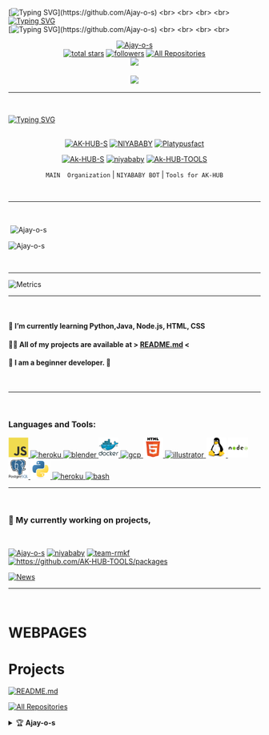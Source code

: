 [![Typing SVG](https://readme-typing-svg.herokuapp.com?color=%23F72E0C&size=36&lines=HI+I'm+AJAY+O+S;Software+Engineer+from+Kerala;Open+Source+Software+Developer;Nice+to+meet+you..!)](https://github.com/Ajay-o-s)
<br>
<br>
<br>
<br>
[![Typing SVG](https://readme-typing-svg.herokuapp.com?color=%23F72E0C&size=36&lines=HI+I'm+AJAY+O+S)](https://github.com/Ajay-o-s)
<br>
[![Typing SVG](https://readme-typing-svg.herokuapp.com?color=%23F72E0C&size=36&lines=Nice+to+meet+you..!)](https://github.com/Ajay-o-s)
<br>
<br>
<br>
<br>
<div align="center">

   [![Ajay-o-s](https://github.com/Ajay-o-s.png?size=200)](https://github.com/Ajay-o-s) 
 <br>
  <a href="https://github.com/Ajay-o-s?tab=repositories&sort=stargazers">
    <img alt="total stars" title="Total stars on GitHub" src="https://custom-icon-badges.herokuapp.com/badge/dynamic/json?logo=star&color=55960c&labelColor=488207&label=Stars&style=for-the-badge&query=%24.stars&url=https://api.github-star-counter.workers.dev/user/Ajay-o-s"/></a>
  <a href="https://github.com/Ajay-o-s?tab=followers">
    <img alt="followers" title="Follow me on Github" src="https://custom-icon-badges.herokuapp.com/github/followers/Ajay-o-s?color=236ad3&labelColor=1155ba&style=for-the-badge&logo=person-add&label=Follow&logoColor=white"/></a>
    <a href="https://github.com/Ajay-o-s?tab=repositories&sort=stargazers"><img alt="All Repositories" title="All Repositories" src="https://custom-icon-badges.herokuapp.com/badge/-All%20Repos-2962FF?style=for-the-badge&logoColor=white&logo=repo"/></a>
    <br>
  <a href="https://github.com/Ajay-o-s/Ajay-o-s">
    <img src="https://komarev.com/ghpvc/?username=Ajay-o-s&label=Profile%20views&color=brightgreen&label=Profile+Views&style=plastic">  </br></br>
<a href="https://github.com/Ajay-o-s/Ajay-o-s">
    <img src="https://profile-counter.glitch.me/{Ajay-o-s}/count.svg">
  </a>
  
</p>

  


</div>

---

<br>

 [![Typing SVG](https://readme-typing-svg.herokuapp.com?color=%23F72E0C&size=36&lines=MY+Organizations)](https://github.com/Ajay-o-s)
 <br>
<br>

<div align="center">
   
   
   [![AK-HUB-S](https://github.com/AK-HUB-S.png?size=100)](https://github.com/AK-HUB-S) 
[![NIYABABY](https://github.com/niyababy.png?size=100)](https://github.com/niyababy) 
[![Platypusfact](https://github.com/AK-HUB-TOOLS.png?size=100)](https://github.com/AK-HUB-TOOLS) 

<a href="https://github.com/orgs/Ak-HUB-S/repositories"><img alt="Ak-HUB-S" title="Ak-HUB-S" src="https://custom-icon-badges.herokuapp.com/badge/-AK%20HUB-2962FF?style=for-the-badge&logoColor=white&logo=repo"/></a>
<a href="https://github.com/orgs/niyababy/repositories"><img alt="niyababy" title="niyababy" src="https://custom-icon-badges.herokuapp.com/badge/-NIYABABY-2962FF?style=for-the-badge&logoColor=white&logo=repo"/></a>
<a href="https://github.com/orgs/Ak-HUB-TOOLS/repositories"><img alt="Ak-HUB-TOOLS" title="Ak-HUB-TOOLS" src="https://custom-icon-badges.herokuapp.com/badge/-TOOLS-2962FF?style=for-the-badge&logoColor=white&logo=repo"/></a>

`MAIN  Organization` | `NIYABABY BOT` | `Tools for AK-HUB`
</div>
<br>

---

<br>
<p>&nbsp;<img align="center" src="https://github-readme-stats.vercel.app/api?username=Ajay-o-s&show_icons=true&theme=highcontrast" alt="Ajay-o-s" /></p>
<p><img align="center" src="https://github-readme-streak-stats.herokuapp.com/?user=Ajay-o-s&theme=highcontrast" alt="Ajay-o-s" /></p>
<br>

---
![Metrics](https://metrics.lecoq.io/Ajay-o-s?template=classic&followup=1&isocalendar=1&languages=1&isocalendar.duration=half-year&config.timezone=IndiaStandardTime%2FIstanbul)
<br>

---
<br>


#### 🌱 I’m currently learning **Python,Java, Node.js, HTML, CSS**

#### 👨‍💻 All of my projects are available at > [README.md](#/Projects) <

#### 💫 **I am a beginner developer. 🌆**
<br>

---
<br>
<h3 align="left">Languages and Tools:</h3>
<p align="left"> <a href="https://developer.mozilla.org/en-US/docs/Web/JavaScript" target="_blank"> <img src="https://raw.githubusercontent.com/devicons/devicon/master/icons/javascript/javascript-original.svg" alt="javascript" width="40" height="40"/> </a><a href="https://heroku.com" target="_blank"> <img src="https://www.vectorlogo.zone/logos/heroku/heroku-icon.svg" alt="heroku" width="40" height="40"/> </a> <a href="https://www.blender.org/" target="_blank"> <img src="https://download.blender.org/branding/community/blender_community_badge_white.svg" alt="blender" width="40" height="40"/> </a> <a href="https://www.docker.com/" target="_blank"> <img src="https://raw.githubusercontent.com/devicons/devicon/master/icons/docker/docker-original-wordmark.svg" alt="docker" width="40" height="40"/> </a> <a href="https://cloud.google.com" target="_blank"> <img src="https://www.vectorlogo.zone/logos/google_cloud/google_cloud-icon.svg" alt="gcp" width="40" height="40"/> </a> <a href="https://www.w3.org/html/" target="_blank"> <img src="https://raw.githubusercontent.com/devicons/devicon/master/icons/html5/html5-original-wordmark.svg" alt="html5" width="40" height="40"/> </a> <a href="https://www.adobe.com/in/products/illustrator.html" target="_blank"> <img src="https://www.vectorlogo.zone/logos/adobe_illustrator/adobe_illustrator-icon.svg" alt="illustrator" width="40" height="40"/> </a> <a href="https://www.linux.org/" target="_blank"> <img src="https://raw.githubusercontent.com/devicons/devicon/master/icons/linux/linux-original.svg" alt="linux" width="40" height="40"/> </a> <a href="https://nodejs.org" target="_blank"> <img src="https://raw.githubusercontent.com/devicons/devicon/master/icons/nodejs/nodejs-original-wordmark.svg" alt="nodejs" width="40" height="40"/> </a> <a href="https://www.postgresql.org" target="_blank"> <img src="https://raw.githubusercontent.com/devicons/devicon/master/icons/postgresql/postgresql-original-wordmark.svg" alt="postgresql" width="40" height="40"/> </a> <a href="https://www.python.org" target="_blank"> <img src="https://raw.githubusercontent.com/devicons/devicon/master/icons/python/python-original.svg" alt="python" width="40" height="40"/> </a><a href="https://replit.com/~" target="_blank"> <img src="https://www.vectorlogo.zone/logos/replit/replit-ar21.svg" alt="heroku" /> </a> <a href="https://www.gnu.org/software/bash/" target="_blank"> <img src="https://www.vectorlogo.zone/logos/gnu_bash/gnu_bash-icon.svg" alt="bash" width="40" height="40"/> </a> </p>

---
<br>

### 🔭 My currently working on projects,

<br>
<p align="left">
  <a href="https://github.com/Ajay-o-s/Ajay-o-s"><img width="282" src="https://denvercoder1-github-readme-stats.vercel.app/api/pin/?username=Ajay-o-s&repo=Ajay-o-s&theme=highcontrast&bg_color=1F222E&title_color=CEFF00&icon_color=F8D866&hide_border=false&show_icons=true" alt="Ajay-o-s"></a>
  <a href="https://github.com/niyababy/niyababy"><img width="282" src="https://denvercoder1-github-readme-stats.vercel.app/api/pin/?username=niyababy&repo=niyababy&theme=highcontrast&bg_color=1F222E&title_color=CEFF00&icon_color=F8D866&hide_border=false&show_icons=true" alt="niyababy"></a>
    <a href="https://github.com/niyababy/team-rmkf"><img width="282" src="https://denvercoder1-github-readme-stats.vercel.app/api/pin/?username=niyababy&repo=team-rmkf&theme=highcontrast&bg_color=1F222E&title_color=CEFF00&icon_color=F8D866&hide_border=false&show_icons=true" alt="team-rmkf"></a>
<a href="https://github.com/AK-HUB-TOOLS/packages"><img width="282" src="https://denvercoder1-github-readme-stats.vercel.app/api/pin/?username=AK-HUB-TOOLS&repo=packages&theme=highcontrast&bg_color=1F222E&title_color=CEFF00&icon_color=F8D866&hide_border=false&show_icons=true" alt="https://github.com/AK-HUB-TOOLS/packages"></a>

</p>

[![News](https://github-readme-stats.vercel.app/api/pin/?username=Ajay-o-s&theme=highcontrast&repo=Ajay-o-s)](https://github.com/BlackAmda/QueenAmdi)

---
<br>

# WEBPAGES

# Projects

<a href="https://github.com/Ajay-o-s/Ajay-o-s"><img alt="README.md" title="Ajay-o-s" src="https://custom-icon-badges.herokuapp.com/badge/-Ajay%20o%20s-2FF62FF?style=for-the-badge&logoColor=red&logo=repo"/></a>



 <a href="https://github.com/Ajay-o-s?tab=repositories&sort=stargazers"><img alt="All Repositories" title="All Repositories" src="https://custom-icon-badges.herokuapp.com/badge/-All%20Repos-2962FF?style=for-the-badge&logoColor=white&logo=repo"/></a>

<details>
    <summary>&#127942 <b>Ajay-o-s</b></summary><br/>

<a href="https://github.com/Ajay-o-s/Ajay-o-s"><img alt="README.md" title="Ajay-o-s" src="https://custom-icon-badges.herokuapp.com/badge/-Ajay%20o%20s-2FF62FF?style=for-the-badge&logoColor=red&logo=repo"/></a>
<a href="https://github.com/Ajay-o-s/Ajay-o-s"><img alt="README.md" title="Ajay-o-s" src="https://custom-icon-badges.herokuapp.com/badge/-Ajay%20o%20s-2FF62FF?style=for-the-badge&logoColor=red&logo=repo"/></a>
<a href="https://github.com/Ajay-o-s/Ajay-o-s"><img alt="README.md" title="Ajay-o-s" src="https://custom-icon-badges.herokuapp.com/badge/-Ajay%20o%20s-2FF62FF?style=for-the-badge&logoColor=red&logo=repo"/></a>
<a href="https://github.com/Ajay-o-s/Ajay-o-s"><img alt="README.md" title="Ajay-o-s" src="https://custom-icon-badges.herokuapp.com/badge/-Ajay%20o%20s-2FF62FF?style=for-the-badge&logoColor=red&logo=repo"/></a>
<a href="https://github.com/Ajay-o-s/Ajay-o-s"><img alt="README.md" title="Ajay-o-s" src="https://custom-icon-badges.herokuapp.com/badge/-Ajay%20o%20s-2FF62FF?style=for-the-badge&logoColor=red&logo=repo"/></a>



</details>